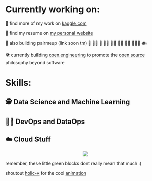 # Currently working on:


:abacus: find more of my work on [kaggle.com](https://www.kaggle.com/hendrikjoosten)

:microscope: find my resume on [my personal website](https://www.hendrikjoosten.com)

:wrestling: 	also building pairmeup (link soon tm) :two_men_holding_hands: :dancing_women: :two_men_holding_hands: :dancing_men: :technologist: :man_technologist: :woman_technologist: :people_holding_hands: :family: 

:hammer_and_wrench: currently building [open.engineering](https://www.open.engineering/) to promote the [open source](https://github.com/open-eng) philosophy beyond software

# Skills:

## :detective: Data Science and Machine Learning

## :technologist: DevOps and DataOps

## :cloud: Cloud Stuff


<div align="center">
	<img src="https://cdn.jsdelivr.net/gh/holic-x/holic-x/assets/github-contribution-grid-snake.svg" />
</div>

remember, these little green blocks dont really mean that much :) 

shoutout [holic-x](https://github.com/holic-x) for the cool [animation](https://github.com/holic-x/holic-x/blob/main/README.md)
